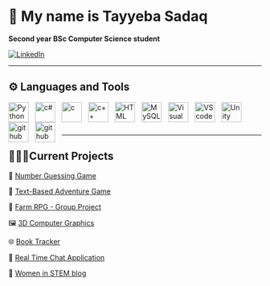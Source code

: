 # 👾 My name is Tayyeba Sadaq
**Second year BSc Computer Science student**
   <p align="left">
      <a href="https://www.linkedin.com/in/tayyeba-sadaq-ba1a53265/">
         <img alt="LinkedIn" src=https://img.shields.io/badge/LinkedIn-0077B5?style=for-the-badge&logo=linkedin&logoColor=white
/></a> 

   </p>

---
## ⚙️ Languages and Tools
<img align="left" alt="Python" width="40px" style="padding-right:10px;" src="https://cdn.jsdelivr.net/gh/devicons/devicon/icons/python/python-original.svg" />

<img align="left" alt="c#" width="40px" style="padding-right:10px;" src="https://cdn.jsdelivr.net/gh/devicons/devicon/icons/csharp/csharp-original.svg">

<img align="left" alt="c" width="40px" style="padding-right:10px;" src="https://cdn.jsdelivr.net/gh/devicons/devicon/icons/c/c-original.svg" />

<img align="left" alt="c++" width="40px" style="padding-right:10px;" src="https://cdn.jsdelivr.net/gh/devicons/devicon/icons/cplusplus/cplusplus-original.svg" />

<img align="left" alt="HTML" width="40px" style="padding-right:10px;" src="https://cdn.jsdelivr.net/gh/devicons/devicon/icons/html5/html5-original.svg" />

<img align="left" alt="MySQL" width="40px" style="padding-right:10px;" src="https://cdn.jsdelivr.net/gh/devicons/devicon/icons/mysql/mysql-original-wordmark.svg" />

<img align="left" alt="Visual Studio" width="40px" style="padding-right:10px;" src="https://cdn.jsdelivr.net/gh/devicons/devicon/icons/visualstudio/visualstudio-plain.svg" />

<img align="left" alt="VScode" width="40px" style="padding-right:10px;" src="https://cdn.jsdelivr.net/gh/devicons/devicon/icons/vscode/vscode-original.svg" />

<img align="left" alt="Unity" width="40px" style="padding-right:10px;" src="https://cdn.jsdelivr.net/gh/devicons/devicon/icons/unity/unity-original.svg" />

<img align="left" alt="github" width="40px" style="padding-right:10px;" src="https://cdn.jsdelivr.net/gh/devicons/devicon/icons/github/github-original.svg" />

<img align="left" alt="github" width="40px" style="padding-right:10px;" src="https://cdn.jsdelivr.net/gh/devicons/devicon@latest/icons/javascript/javascript-original.svg" />

<br>
<br>
<br>

---
## 👨🏻‍💻Current Projects
🎲 [Number Guessing Game](https://github.com/TayyebaSadaq/NumberGuessingGame)

🌳 [Text-Based Adventure Game](https://github.com/TayyebaSadaq/AdventureGame)

🐄 [Farm RPG - Group Project](https://github.com/TayyebaSadaq/FarmAdventure)

🖼️ [3D Computer Graphics](https://github.com/TayyebaSadaq/3D-ComputerGraphics)

🌐 [Book Tracker](https://github.com/TayyebaSadaq/BookTracker)

💬 [Real Time Chat Application](https://github.com/TayyebaSadaq/RealTimeChatApp)
   
🌷 [Women in STEM blog](https://github.com/Womenin-STEM/Womenin-Stem.github.io)
